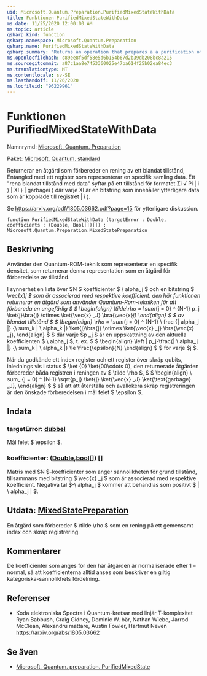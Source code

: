 ```yaml
---
uid: Microsoft.Quantum.Preparation.PurifiedMixedStateWithData
title: Funktionen PurifiedMixedStateWithData
ms.date: 11/25/2020 12:00:00 AM
ms.topic: article
qsharp.kind: function
qsharp.namespace: Microsoft.Quantum.Preparation
qsharp.name: PurifiedMixedStateWithData
qsharp.summary: "Returns an operation that prepares a a purification of a given mixed\rstate, entangled with a register representing a given collection of data.\rA \"purified mixed state with data\" refers to a state of the form Σᵢ √\U0001D45Dᵢ |\U0001D456⟩ |\U0001D465ᵢ⟩ |garbageᵢ⟩,\rwhere each \U0001D465ᵢ is a bitstring encoding additional data associated with the register |\U0001D456⟩.\r\rSee https://arxiv.org/pdf/1805.03662.pdf?page=15 for further discussion."
ms.openlocfilehash: c89ee8f5df58e5d6b154b67d2b39db208bc8a215
ms.sourcegitcommit: a87c1aa8e7453360025e47ba614f25b02ea84ec3
ms.translationtype: MT
ms.contentlocale: sv-SE
ms.lasthandoff: 11/26/2020
ms.locfileid: "96229961"
---
```

# <a name="purifiedmixedstatewithdata-function"></a>Funktionen PurifiedMixedStateWithData

Namnrymd: [Microsoft. Quantum. Preparation](xref:Microsoft.Quantum.Preparation)

Paket: [Microsoft. Quantum. standard](https://nuget.org/packages/Microsoft.Quantum.Standard)


Returnerar en åtgärd som förbereder en rening av ett blandat tillstånd, Entangled med ett register som representerar en specifik samling data.
Ett "rena blandat tillstånd med data" syftar på ett tillstånd för formatet Σi √ Pi | i ⟩ | XI ⟩ | garbagei ⟩ där varje XI är en bitstring som innehåller ytterligare data som är kopplade till registret | i ⟩.

Se https://arxiv.org/pdf/1805.03662.pdf?page=15 för ytterligare diskussion.

```qsharp
function PurifiedMixedStateWithData (targetError : Double, coefficients : (Double, Bool[])[]) : Microsoft.Quantum.Preparation.MixedStatePreparation
```


## <a name="description"></a>Beskrivning

Använder den Quantum-ROM-teknik som representerar en specifik densitet, som returnerar denna representation som en åtgärd för förberedelse av tillstånd.

I synnerhet en lista över $N $ koefficienter $ \ alpha_j $ och en bitstring $ \vec{x}_j $ som är associerad med respektive koefficient. den här funktionen returnerar en åtgärd som använder Quantum-Rom-tekniken för att förbereda en ungefärlig $ $ \begin{align} \tilde\rho = \sum_{j = 0} ^ {N-1} p_j \ket{j}\bra{j} \otimes \ket{\vec{x} _J} \bra{\vec{x}_j} \end{align} $ $ av blandat tillstånd $ $ \begin{align} \rho = \sum_{j = 0} ^ {N-1} \ frac {| alpha_j |} {\ sum_k | \ alpha_k |} \ket{j}\bra{j} \otimes \ket{\vec{x} _j} \bra{\vec{x} _j}, \end{align} $ $ där varje $p _j $ är en uppskattning av den aktuella koefficienten $ \ alpha_j $, t. ex. $ $ \begin{align} \left | p_j-\frac{| \ alpha_j |} {\ sum_k | \ alpha_k |} \le \frac{\epsilon}{N} \end{align} $ $ för varje $j $.

När du godkände ett index register och ett register över skräp qubits, inlednings vis i status $ \ket {0} \ket{00\cdots 0}, den returnerade åtgärden förbereder båda registren i reningen av $ \tilde \rho $, $ $ \begin{align} \ sum_ {j = 0} ^ {N-1} \sqrt{p_j} \ket{j} \ket{\vec{x} _J} \ket{\text{garbage} _J}, \end{align} $ $ så att att återställa och avallokera skräp registreringen är den önskade förberedelsen i mål felet $ \epsilon $.

## <a name="input"></a>Indata

### <a name="targeterror--double"></a>targetError: [dubbel](xref:microsoft.quantum.lang-ref.double)

Mål felet $ \epsilon $.


### <a name="coefficients--doublebool"></a>koefficienter: ([Double](xref:microsoft.quantum.lang-ref.double),[bool](xref:microsoft.quantum.lang-ref.bool)[]) []

Matris med $N $-koefficienter som anger sannolikheten för grund tillstånd, tillsammans med bitstring $ \vec{x} _j $ som är associerad med respektive koefficient.
Negativa tal $-\ alpha_j $ kommer att behandlas som positivt $ | \ alpha_j | $.



## <a name="output--mixedstatepreparation"></a>Utdata: [MixedStatePreparation](xref:Microsoft.Quantum.Preparation.MixedStatePreparation)

En åtgärd som förbereder $ \tilde \rho $ som en rening på ett gemensamt index och skräp registrering.

## <a name="remarks"></a>Kommentarer

De koefficienter som anges för den här åtgärden är normaliserade efter 1 – normal, så att koefficienterna alltid anses som beskriver en giltig kategoriska-sannolikhets fördelning.

## <a name="references"></a>Referenser

- Koda elektroniska Spectra i Quantum-kretsar med linjär T-komplexitet Ryan Babbush, Craig Gidney, Dominic W. bär, Nathan Wiebe, Jarrod McClean, Alexandru mattare, Austin Fowler, Hartmut Neven https://arxiv.org/abs/1805.03662

## <a name="see-also"></a>Se även

- [Microsoft. Quantum. preparation. PurifiedMixedState](xref:Microsoft.Quantum.Preparation.PurifiedMixedState)